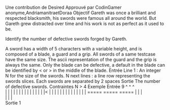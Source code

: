 
Une contribution de Desired
Approuvé par CodinGamer anonyme,AndriamanitraetDoraa
Objectif
Gareth was once a brilliant and respected blacksmith, his swords were famous all around the world.
But Gareth grew distracted over time and his work is not as perfect as it used to be.

Identify the number of defective swords forged by Gareth.

A sword has a width of 5 characters with a variable height, and is composed of a blade, a guard and a grip. All swords of a same testcase have the same size.
The ascii representation of the guard and the grip is always the same.
Only the blade can be defective, a default in the blade can be identified by < or > in the middle of the blade.
Entrée
Line 1 : An integer N for the size of the swords.
N next lines : a line row representing the swords slices.
Each swords are separated by 2 spaces
Sortie
The number of defective swords.
Contraintes
N > 4
Exemple
Entrée
9
^      ^      ^  
| |    | |    | |
| |    | |    | |
| |    |<     | |
| |    | |    | |
| |    | |    | |
=====  =====  =====
|      |      |  
|      |      |  
Sortie
1